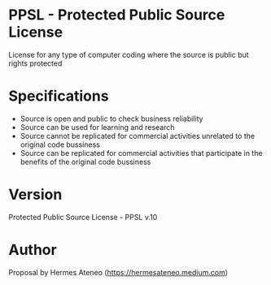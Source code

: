 # PPSL - Protected Public Source License

License for any type of computer coding where the source is public but rights protected

# Specifications

- Source is open and public to check business reliability
- Source can be used for learning and research
- Source cannot be replicated for commercial activities unrelated to the original code bussiness
- Source can be replicated for commercial activities that participate in the benefits of the original code bussiness

# Version

Protected Public Source License - PPSL v.10

# Author

Proposal by Hermes Ateneo (https://hermesateneo.medium.com) 
